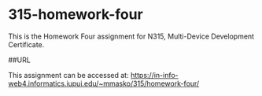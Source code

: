# 315-homework-four
This is the Homework Four assignment for N315, Multi-Device Development Certificate.

##URL

This assignment can be accessed at: https://in-info-web4.informatics.iupui.edu/~mmasko/315/homework-four/
